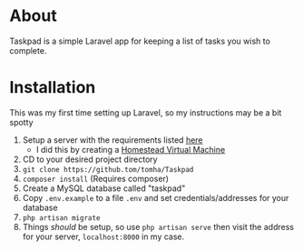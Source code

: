 # About
Taskpad is a simple Laravel app for keeping a list of tasks you wish to complete.

# Installation
This was my first time setting up Laravel, so my instructions may be a bit spotty
1. Setup a server with the requirements listed [here](https://laravel.com/docs/5.4/installation)
	- I did this by creating a [Homestead Virtual Machine](https://laravel.com/docs/5.4/homestead)
2. CD to your desired project directory
3. `git clone https://github.tom/tomha/Taskpad`
4. `composer install` (Requires composer)
5. Create a MySQL database called "taskpad"
6. Copy `.env.example` to a file `.env` and set credentials/addresses for your database
7. `php artisan migrate`
8. Things *should* be setup, so use `php artisan serve` then visit the address for your server, `localhost:8000` in my case.
